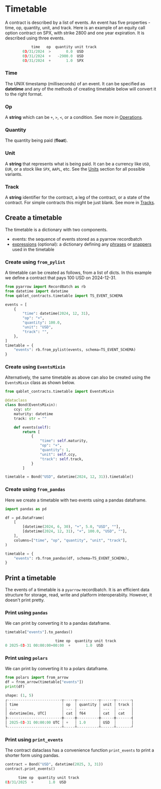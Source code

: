 # Timetable

A contract is described by a list of events. An event has five properties -
 time, op, quantity, unit, and track. Here is an example of an equity call option contract on SPX, with strike 2800 and one year expiration.
It is described using three events.

```py
            time   op  quantity unit track
        03/31/2024  >       0.0  USD
        03/31/2024  +   -2900.0  USD
        03/31/2024  +       1.0  SPX
```


### Time

The UNIX timestamp (milliseconds) of an event. It can be specified as **datetime** and any of the methods of creating timetable below will convert it to the right format.

### Op

A **string** which can be `+`, `>`, `<`, or a condition. See more in [Operations](operations.md).

### Quantity

The quantity being paid (**float**).

### Unit

A **string** that represents what is being paid. It can be a currency like `USD`, `EUR`, or
a stock like `SPX`, `AAPL`, etc. See the [Units](units.md) section for all possible variants.

### Track

A **string** identifier for the contract, a leg of the contract, or a state of the contract. For simple contracts this might be just blank. See more in [Tracks](tracks.md).


## Create a timetable
The timetable is a dictionary with two components.

- events: the sequence of events stored as a pyarrow recordbatch
- [expressions](phrase.md) (optional): a dictionary defining any [phrases](phrase.md) or [snappers](snapper.md) used in the timetable

### Create using `from_pylist`

A timetable can be created as follows, from a list of dicts.
In this example we define a contract that pays 100 USD on 2024-12-31.

```py
from pyarrow import RecordBatch as rb
from datetime import datetime
from qablet_contracts.timetable import TS_EVENT_SCHEMA

events = [
    {
        "time": datetime(2024, 12, 31),
        "op": "+",
        "quantity": 100.0,
        "unit": "USD",
        "track": "",
    },
]
timetable = {
    "events": rb.from_pylist(events, schema=TS_EVENT_SCHEMA)
}
```

### Create using `EventsMixin`
Alternatively, the same timetable as above can also be created using the `EventsMixin` class as shown below.

```py
from qablet_contracts.timetable import EventsMixin

@dataclass
class Bond(EventsMixin):
    ccy: str
    maturity: datetime
    track: str = ""

    def events(self):
        return [
            {
                "time": self.maturity,
                "op": "+",
                "quantity": 1,
                "unit": self.ccy,
                "track": self.track,
            }
        ]

timetable = Bond("USD", datetime(2024, 12, 31)).timetable()
```

### Create using `from_pandas`
Here we create a timetable with two events using a pandas dataframe.

```py
import pandas as pd

df = pd.DataFrame(
    [
        [datetime(2024, 6, 30), "+", 5.0, "USD", ""],
        [datetime(2024, 12, 31), "+", 100.0, "USD", ""],
    ],
    columns=["time", "op", "quantity", "unit", "track"],
)

timetable = {
    "events": rb.from_pandas(df, schema=TS_EVENT_SCHEMA),
}
```


## Print a timetable

The events of a timetable is a `pyarrow` recordbatch. It is an efficient data structure for storage, read, write and platform interoperabiity. However, it doesn't print pretty.

### Print using `pandas`

We can print by converting it to a pandas dataframe.

```py
timetable["events"].to_pandas()

                       time op  quantity unit track
0 2025-03-31 00:00:00+00:00  +       1.0  USD
```
### Print using `polars`

We can print by converting it to a polars dataframe.

```py
from polars import from_arrow
df = from_arrow(timetable["events"])
print(df)

shape: (1, 5)
┌-------------------------┬-----┬----------┬------┬-------┐
│ time                    ┆ op  ┆ quantity ┆ unit ┆ track │
│ ---                     ┆ --- ┆ ---      ┆ ---  ┆ ---   │
│ datetime[ms, UTC]       ┆ cat ┆ f64      ┆ cat  ┆ cat   │
╞-------------------------╪-----╪----------╪------╪-------╡
│ 2025-03-31 00:00:00 UTC ┆ +   ┆ 1.0      ┆ USD  ┆       │
└-------------------------┴-----┴----------┴------┴-------┘

```

### Print using `print_events`

The contract dataclass has a convenience function `print_events` to print a shorter form using pandas.

```py
contract = Bond("USD", datetime(2025, 3, 31))
contract.print_events()

      time op  quantity unit track
03/31/2025  +       1.0  USD
```